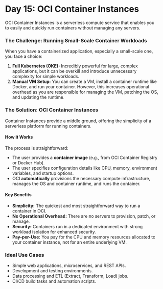# Day 15: OCI Container Instances

OCI Container Instances is a serverless compute service that enables you to easily and quickly run containers without managing any servers.

### The Challenge: Running Small-Scale Container Workloads
When you have a containerized application, especially a small-scale one, you face a choice:

1.  **Full Kubernetes (OKE):** Incredibly powerful for large, complex applications, but it can be overkill and introduce unnecessary complexity for simple workloads.
2.  **Manual VM Setup:** You can create a VM, install a container runtime like Docker, and run your container. However, this increases operational overhead as you are responsible for managing the VM, patching the OS, and updating the runtime.

### The Solution: OCI Container Instances
Container Instances provide a middle ground, offering the simplicity of a serverless platform for running containers.

#### How it Works
The process is straightforward:
-   The user provides a **container image** (e.g., from OCI Container Registry or Docker Hub).
-   The user specifies configuration details like CPU, memory, environment variables, and startup options.
-   OCI **automatically** provisions the necessary compute infrastructure, manages the OS and container runtime, and runs the container.

#### Key Benefits
-   **Simplicity:** The quickest and most straightforward way to run a container in OCI.
-   **No Operational Overhead:** There are no servers to provision, patch, or manage.
-   **Security:** Containers run in a dedicated environment with strong workload isolation for enhanced security.
-   **Pay-per-Use:** You pay for the CPU and memory resources allocated to your container instance, not for an entire underlying VM.

### Ideal Use Cases
-   Simple web applications, microservices, and REST APIs.
-   Development and testing environments.
-   Data processing and ETL (Extract, Transform, Load) jobs.
-   CI/CD build tasks and automation scripts.
